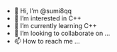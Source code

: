 - 👋 Hi, I’m @sumi8qq
- 👀 I’m interested in C++
- 🌱 I’m currently learning C++
- 💞️ I’m looking to collaborate on ...
- 📫 How to reach me ...

<!---
sumi8qq/sumi8qq is a ✨ special ✨ repository because its `README.md` (this file) appears on your GitHub profile.
You can click the Preview link to take a look at your changes.
--->
